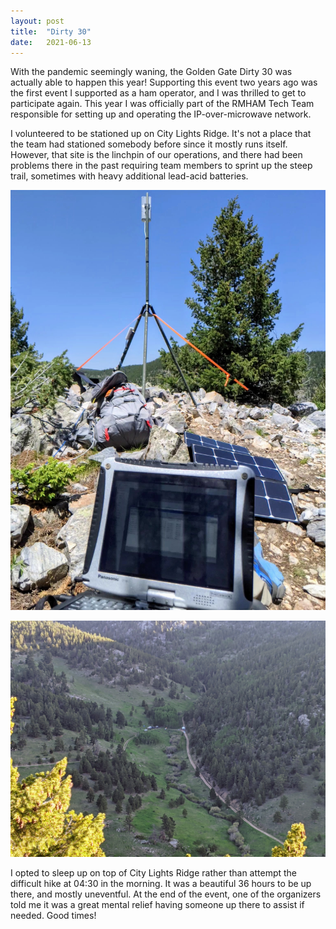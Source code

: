 ```yaml
---
layout: post
title:  "Dirty 30"
date:   2021-06-13
---
```

With the pandemic seemingly waning, the Golden Gate Dirty 30 was actually able to happen this year!
Supporting this event two years ago was the first event I supported as a ham operator, and I was
thrilled to get to participate again. This year I was officially part of the RMHAM Tech Team
responsible for setting up and operating the IP-over-microwave network.

I volunteered to be stationed up on City Lights Ridge. It's not a place that the team had stationed
somebody before since it mostly runs itself. However, that site is the linchpin of our operations,
and there had been problems there in the past requiring team members to sprint up the steep trail,
sometimes with heavy additional lead-acid batteries.

![City Lights Ridge mast with microwave gear](/assets/2021-06-11-clr.jpg)

![Looking from CLR down at Forgotten Valley, Aid 1/4](/assets/2021-06-12-clr-to-forgotten-valley.jpg)

I opted to sleep up on top of City Lights Ridge rather than attempt the difficult hike at 04:30 in
the morning. It was a beautiful 36 hours to be up there, and mostly uneventful. At the end of the
event, one of the organizers told me it was a great mental relief having someone up there to assist
if needed. Good times!
